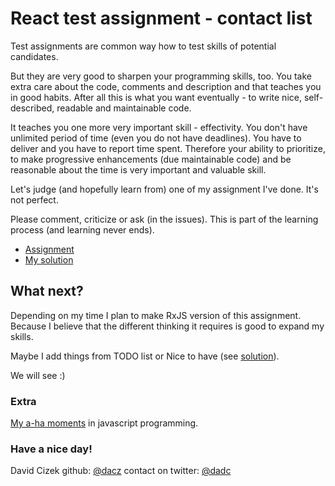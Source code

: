 # React test assignment - contact list

Test assignments are common way how to test skills of potential candidates.

But they are very good to sharpen your programming skills, too. You take extra care about the code, comments and description and that teaches you in good habits. After all this is what you want eventually - to write nice, self-described, readable and maintainable code.

It teaches you one more very important skill - effectivity. You don't have unlimited period of time (even you do not have deadlines). You have to deliver and you have to report time spent. Therefore your ability to prioritize, to make progressive enhancements (due maintainable code) and be reasonable about the time is very important and valuable skill.

Let's judge (and hopefully learn from) one of my assignment I've done. It's not perfect.

Please comment, criticize or ask (in the issues). This is part of the learning process (and learning never ends).


* [Assignment](specs/ASSIGNMENT.md)
* [My solution](./SOLUTION.md)


## What next?

Depending on my time I plan to make RxJS version of this assignment. Because I believe that the different thinking it requires is good to expand my skills.

Maybe I add things from TODO list or Nice to have (see [solution](./SOLUTION.md)).

We will see :)


### Extra

[My a-ha moments](./AHA.md) in javascript programming.

### Have a nice day!

David Cizek
github: [@dacz](https://github.com/dacz)
contact on twitter: [@dadc](https://twitter.com/dadc)
